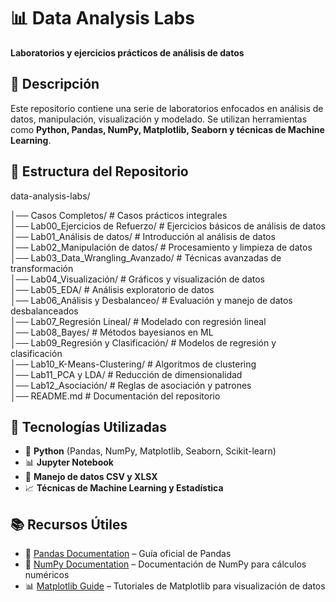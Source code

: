 # 📊 Data Analysis Labs  

**Laboratorios y ejercicios prácticos de análisis de datos**  

## 📖 Descripción

Este repositorio contiene una serie de laboratorios enfocados en análisis de datos, manipulación, visualización y modelado. Se utilizan herramientas como **Python, Pandas, NumPy, Matplotlib, Seaborn y técnicas de Machine Learning**.  

## 📁 Estructura del Repositorio  

data-analysis-labs/

│── Casos Completos/                     # Casos prácticos integrales  
│── Lab00_Ejercicios de Refuerzo/        # Ejercicios básicos de análisis de datos  
│── Lab01_Análisis de datos/             # Introducción al análisis de datos  
│── Lab02_Manipulación de datos/         # Procesamiento y limpieza de datos  
│── Lab03_Data_Wrangling_Avanzado/       # Técnicas avanzadas de transformación  
│── Lab04_Visualización/                 # Gráficos y visualización de datos  
│── Lab05_EDA/                           # Análisis exploratorio de datos  
│── Lab06_Análisis y Desbalanceo/        # Evaluación y manejo de datos desbalanceados  
│── Lab07_Regresión Lineal/              # Modelado con regresión lineal  
│── Lab08_Bayes/                         # Métodos bayesianos en ML  
│── Lab09_Regresión y Clasificación/     # Modelos de regresión y clasificación  
│── Lab10_K-Means-Clustering/            # Algoritmos de clustering  
│── Lab11_PCA y LDA/                     # Reducción de dimensionalidad  
│── Lab12_Asociación/                    # Reglas de asociación y patrones  
│── README.md                            # Documentación del repositorio  

## 🚀 Tecnologías Utilizadas  

- 🐍 **Python** (Pandas, NumPy, Matplotlib, Seaborn, Scikit-learn)  
- 📊 **Jupyter Notebook**  
- 📂 **Manejo de datos CSV y XLSX**  
- 📈 **Técnicas de Machine Learning y Estadística**  

<!-- ## 📌 Cómo Usar este Repositorio  

### 1️⃣ Clonar el Repositorio

```bash
git clone https://github.com/ReusJimenez/data-analysis-labs.git
cd data-analysis-labs
```

### 2️⃣ Crear un Entorno Virtual (Opcional)

```bash
python -m venv venv  
source venv/bin/activate  # En Mac/Linux  
venv\Scripts\activate  # En Windows  
```

### 3️⃣ Instalar Dependencias

```bash
pip install -r requirements.txt
```

### 4️⃣ Ejecutar un Notebook

```bash
jupyter notebook
``` -->

## 📚 Recursos Útiles

- 📖 [Pandas Documentation](https://pandas.pydata.org/docs/) – Guía oficial de Pandas
- 🔢 [NumPy Documentation](https://numpy.org/doc/) – Documentación de NumPy para cálculos numéricos
- 📊 [Matplotlib Guide](https://matplotlib.org/stable/tutorials/index.html) – Tutoriales de Matplotlib para visualización de datos
